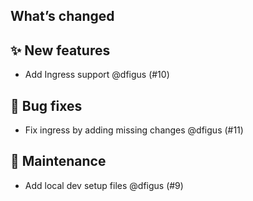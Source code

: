 ## What’s changed

## ✨ New features

- Add Ingress support @dfigus (#10)

## 🐛 Bug fixes

- Fix ingress by adding missing changes @dfigus (#11)

## 🧰 Maintenance

- Add local dev setup files @dfigus (#9)
